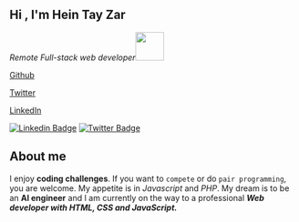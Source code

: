 
<h2>Hi , I'm Hein Tay Zar</h2>

<p><em>Remote Full-stack web developer</em><img src="https://media.giphy.com/media/XGma2iRIHTKkwqRkFl/giphy.gif" width="50"></p>

<a href="https://github.com/heintayzar-hm/">Github</a>

<a href="https://twitter.com/heintayzarhm">Twitter</a>

<a href="https://www.linkedin.com/in/hein-tay-zar/">LinkedIn</a>


[![Linkedin Badge](https://img.shields.io/badge/-Hein-Tay-Zar?style=flat-square&logo=Linkedin&logoColor=white&link=https://www.linkedin.com/in/hein-tay-zar/)](https://www.linkedin.com/in/hein-tay-zar/)
[![Twitter Badge](https://img.shields.io/badge/-@hein-tay-zar?style=flat-square&labelColor=1ca0f1&logo=twitter&logoColor=white&link=https://twitter.com/heintayzarhm)](https://twitter.com/heintayzarhm)
## About me

I enjoy <b>coding challenges</b>. If you want to `compete` or do `pair programming`, you are welcome. My appetite is in <i>Javascript</i> and <i>PHP</i>. My dream is to be an <b>AI engineer</b> and I am currently on the way to a professional <b><i>Web developer with HTML, CSS and JavaScript.</i></b>



